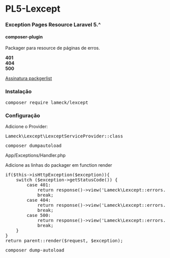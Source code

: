 # PL5-Lexcept

### Exception Pages Resource Laravel 5.^
#### composer-plugin

<p>Packager para resource de páginas de erros.</p>
<p><b>401</b><br><b>404</b><br><b>500</b></p>

<a href="https://packagist.org/packages/lameck/lexcept" target="_blank">Assinatura packgerlist</a>

### Instalação
<pre>
composer require lameck/lexcept
</pre>

### Configuração
<p>Adicione o Provider:</p>
<pre>
Lameck\Lexcept\LexceptServiceProvider::class
</pre>
<pre>composer dumpautoload</pre>
<p>App/Exceptions/Handler.php</p>
<p>Adicione as linhas do packager em function render</p>
<pre>
if($this->isHttpException($exception)){
    switch ($exception->getStatusCode()) {
        case 401:
            return response()->view('Lameck\Lexcept::errors.401');
            break;   
        case 404:
            return response()->view('Lameck\Lexcept::errors.404');
            break;
        case 500:
            return response()->view('Lameck\Lexcept::errors.500');
            break;                           
    }
}
return parent::render($request, $exception);
</pre>
<pre>composer dump-autoload</pre>
